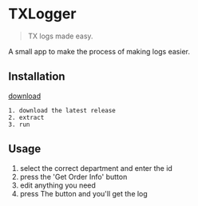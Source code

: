 # TXLogger
> TX logs made easy.

A small app to make the process of making logs easier.

## Installation
[download]

```
1. download the latest release
2. extract
3. run
```

## Usage

1. select the correct department and enter the id
2. press the 'Get Order Info' button
3. edit anything you need
4. press The button and you'll get the log


<!-- Markdown link & img dfn's -->
[download]: https://github.com/herrhuml/tx/releases/latest
